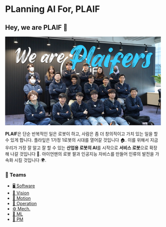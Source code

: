 # PLanning AI For, PLAIF

## Hey, we are PLAIF 👋

![Welcome Image with PLAIF members](/assets/main/opening.png)

**PLAIF**은 단순 반복적인 일은 로봇이 하고, 사람은 좀 더 창의적이고 가치 있는 일을 할 수 있게 합니다.
플라잎은 1가정 1로봇의 시대를 열어갈 것입니다 🏠.
이를 위해서 지금 우리가 가장 잘 알고 잘 할 수 있는 **산업용 로봇의 AI**를 시작으로 **서비스 로봇**으로 확장해 나갈 것입니다
🚀. 아이언맨의 로봇 팔과 인공지능 자비스를 만들어 인류의 발전을 가속화 시킬 것입니다 🌍.

### 💓 Teams

- [🖥️ Software](/profile/software/software.md)
- [👀 Vision](/profile/vision/vision.md)
- [🦾 Motion](/profile/motion/motion.md)
- [📔 Operation](/profile/operation/operation.md)
- [⚙️ Mech.](/profile/mech/mech.md)
- [🤖 ML](/profile/ml/ml.md)
- [:bookmark_tabs: PM](/profile/pm/pm.md)


